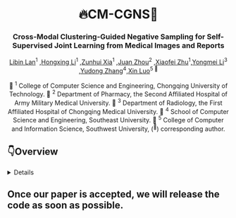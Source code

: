 <div align="center">
<h1> 🔥CM-CGNS🎉 </h1>
<h3>Cross-Modal Clustering-Guided Negative Sampling for Self-Supervised Joint Learning from Medical Images and Reports</h3>

[Libin Lan](https://orcid.org/0000-0003-4754-813X)<sup>1</sup> ,[Hongxing Li](https://orcid.org/0009-0002-7958-3976)<sup>1</sup> ,[Zunhui Xia](https://orcid.org/0009-0008-6706-5817)<sup>1</sup> ,[Juan Zhou](https://orcid.org/0009-0008-0243-3949)<sup>2</sup> ,[Xiaofei Zhu](https://orcid.org/0000-0001-8239-7176)<sup>1</sup>,[Yongmei Li](https://orcid.org/0000-0003-2829-6416)<sup>3</sup> ,[Yudong Zhang](https://orcid.org/0000-0002-4870-1493)<sup>4</sup>,[Xin Luo](https://orcid.org/0000-0002-1348-5305)<sup>5 :email:</sup>

🏢 <sup>1</sup> College of Computer Science and Engineering, Chongqing University of Technology.
🏢 <sup>2</sup> Department of Pharmacy, the Second Affiliated Hospital of Army Military Medical University.
🏢 <sup>3</sup> Department of Radiology, the First Affiliated Hospital of Chongqing Medical University.
🏢 <sup>4</sup> School of Computer Science and Engineering, Southeast University.
🏢 <sup>5</sup> College of Computer and Information Science, Southwest University,  (<sup>:email:</sup>) corresponding author.
</div>

## 👇Overview
<details>
  
### • Abstract
Learning medical visual representations directly from paired images and reports through multimodal self-supervised learning has emerged as a novel and efficient approach to digital diagnosis in recent years. However, existing models suffer from several severe limitations. 1) neglecting the selection of negative samples, resulting in the scarcity of hard negatives and the inclusion of false negatives; 2) focusing on global feature extraction, but overlooking the fine-grained local details that are crucial for medical image recognition tasks; and 3) contrastive learning primarily targets high-level features but ignoring low-level details which are essential for accurate medical analysis. Motivated by these critical issues, this paper presents a Cross-Modal Cluster-Guided Negative Sampling (CM-CGNS) method with two-fold ideas. First, it extends the k-means clustering used for local text features in the single-modal domain to the multimodal domain through cross-modal attention. This improvement increases the number of negative samples and boosts the model representation capability. Second, it introduces a Cross-Modal Masked Image Reconstruction (CM-MIR) module that leverages local text-to-image features obtained via cross-modal attention to reconstruct masked local image regions. This module significantly strengthens the model's cross-modal information interaction capabilities and retains low-level image features essential for downstream tasks. By well handling the aforementioned limitations, the proposed CM-CGNS can learn effective and robust medical visual representations suitable for various recognition tasks. Extensive experimental results on classification, detection, and segmentation tasks across five downstream datasets show that our method outperforms state-of-the-art approaches on multiple metrics, verifying its superior performance.
<div align="center">


</details>

## Once our paper is accepted, we will release the code as soon as possible.
